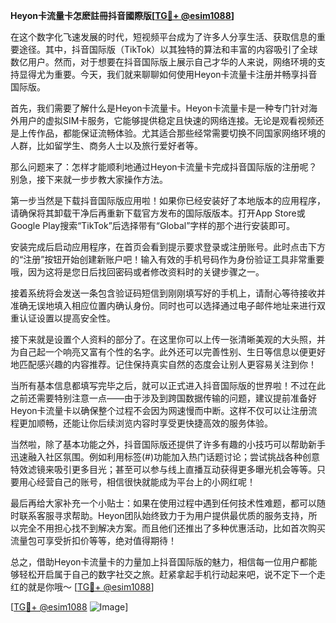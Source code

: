 **Heyon卡流量卡怎麽註冊抖音國際版[[TG💪+ @esim1088](https://t.me/s/esim1088)]**

在这个数字化飞速发展的时代，短视频平台成为了许多人分享生活、获取信息的重要途径。其中，抖音国际版（TikTok）以其独特的算法和丰富的内容吸引了全球数亿用户。然而，对于想要在抖音国际版上展示自己才华的人来说，网络环境的支持显得尤为重要。今天，我们就来聊聊如何使用Heyon卡流量卡注册并畅享抖音国际版。

首先，我们需要了解什么是Heyon卡流量卡。Heyon卡流量卡是一种专门针对海外用户的虚拟SIM卡服务，它能够提供稳定且快速的网络连接。无论是观看视频还是上传作品，都能保证流畅体验。尤其适合那些经常需要切换不同国家网络环境的人群，比如留学生、商务人士以及旅行爱好者等。

那么问题来了：怎样才能顺利地通过Heyon卡流量卡完成抖音国际版的注册呢？别急，接下来就一步步教大家操作方法。

第一步当然是下载抖音国际版应用啦！如果你已经安装好了本地版本的应用程序，请确保将其卸载干净后再重新下载官方发布的国际版版本。打开App Store或Google Play搜索“TikTok”后选择带有“Global”字样的那个进行安装即可。

安装完成后启动应用程序，在首页会看到提示要求登录或注册账号。此时点击下方的“注册”按钮开始创建新账户吧！输入有效的手机号码作为身份验证工具非常重要哦，因为这将是您日后找回密码或者修改资料时的关键步骤之一。

接着系统将会发送一条包含验证码短信到刚刚填写好的手机上，请耐心等待接收并准确无误地填入相应位置内确认身份。同时也可以选择通过电子邮件地址来进行双重认证设置以提高安全性。

接下来就是设置个人资料的部分了。在这里你可以上传一张清晰美观的大头照，并为自己起一个响亮又富有个性的名字。此外还可以完善性别、生日等信息以便更好地匹配感兴趣的内容推荐。记住保持真实自然的态度会让别人更容易关注到你！

当所有基本信息都填写完毕之后，就可以正式进入抖音国际版的世界啦！不过在此之前还需要特别注意一点——由于涉及到跨国数据传输的问题，建议提前准备好Heyon卡流量卡以确保整个过程不会因为网速慢而中断。这样不仅可以让注册流程更加顺畅，还能让你后续浏览内容时享受更快捷高效的服务体验。

当然啦，除了基本功能之外，抖音国际版还提供了许多有趣的小技巧可以帮助新手迅速融入社区氛围。例如利用标签(#)功能加入热门话题讨论；尝试挑战各种创意特效滤镜来吸引更多目光；甚至可以参与线上直播互动获得更多曝光机会等等。只要用心经营自己的账号，相信很快就能成为平台上的小网红呢！

最后再给大家补充一个小贴士：如果在使用过程中遇到任何技术性难题，都可以随时联系客服寻求帮助。Heyon团队始终致力于为用户提供最优质的服务支持，所以完全不用担心找不到解决方案。而且他们还推出了多种优惠活动，比如首次购买流量包可享受折扣价等等，绝对值得期待！

总之，借助Heyon卡流量卡的力量加上抖音国际版的魅力，相信每一位用户都能够轻松开启属于自己的数字社交之旅。赶紧拿起手机行动起来吧，说不定下一个走红的就是你哦～ [[TG💪+ @esim1088](https://t.me/s/esim1088)]

[[TG💪+ @esim1088](https://t.me/s/esim1088) ![Image](https://i.postimg.cc/4NQfJmqS/Snipaste-2025-05-13-00-14-12.png)]